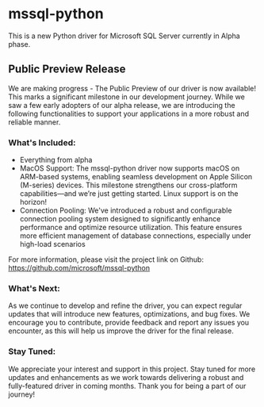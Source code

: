 # mssql-python

This is a new Python driver for Microsoft SQL Server currently in Alpha phase.

## Public Preview Release

We are making progress - The Public Preview of our driver is now available! This marks a significant milestone in our development journey. While we saw a few early adopters of our alpha release, we are introducing the following functionalities to support your applications in a more robust and reliable manner.

### What's Included:

- Everything from alpha
- MacOS Support: The mssql-python driver now supports macOS on ARM-based systems, enabling seamless development on Apple Silicon (M-series) devices. This milestone strengthens our cross-platform capabilities—and we’re just getting started. Linux support is on the horizon!
- Connection Pooling: We've introduced a robust and configurable connection pooling system designed to significantly enhance performance and optimize resource utilization. This feature ensures more efficient management of database connections, especially under high-load scenarios

For more information, please visit the project link on Github: https://github.com/microsoft/mssql-python

### What's Next:

As we continue to develop and refine the driver, you can expect regular updates that will introduce new features, optimizations, and bug fixes. We encourage you to contribute, provide feedback and report any issues you encounter, as this will help us improve the driver for the final release.

### Stay Tuned:

We appreciate your interest and support in this project. Stay tuned for more updates and enhancements as we work towards delivering a robust and fully-featured driver in coming months.
Thank you for being a part of our journey!
